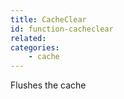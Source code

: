 ```yaml
---
title: CacheClear
id: function-cacheclear
related:
categories:
    - cache
---
```


Flushes the cache